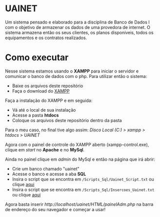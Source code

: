 # UAINET
Um sistema pensado e elaborado para a disciplina de Banco de Dados I com o objetivo de armazenar os dados de uma provedora de internet. 
O sistema armazena então os seus clientes, os planos disponíveis, todos os equipamentos e os contratos realizados.

# Como executar
Nesse sistema estamos usando o **XAMPP** para iniciar o servidor e comunicar o banco de dados com o php. 
Para utilizar então o sistema:
* Baixe os arquivos deste repositório
* Faça o download do [XAMPP](https://www.apachefriends.org/pt_br/index.html)

Faça a instalação  do XAMPP e em seguida:

* Vá até o local de sua instalação
* Acesse a pasta **htdocs**
* Coloque os arquivos deste repositório dentro da pasta

Para o meu caso, no final tive algo assim: *Disco Local (C:) > xampp > htdocs > UAINET*

Agora com o painel de controle do XAMPP aberto (xampp-control.exe), clique em *start* no **Apache** e no **MySql**.

Ainda no painel clique em *admin* do MySql e então na página que irá abrir:
* Crie um banco chamado "uainet"
* Acesse o banco e acesse a aba **SQL**
* Insira o script que se encontra em `/Scripts_Sql/Uainet_Script.txt` ou clique [aqui](https://github.com/PatrickCaminhas/UAINET/blob/main/Scripts_Sql/Uainet_Script.txt)
* Insira o script que se encontra em `/Scripts_Sql/Insercoes_Uainet.txt` ou clique [aqui](https://github.com/PatrickCaminhas/UAINET/blob/main/Scripts_Sql/Insercoes_Uainet.txt)

Agora basta inserir *http://localhost/uainet/HTML/painelAdm.php* na barra de endereço do seu navegador e começar a usar!
